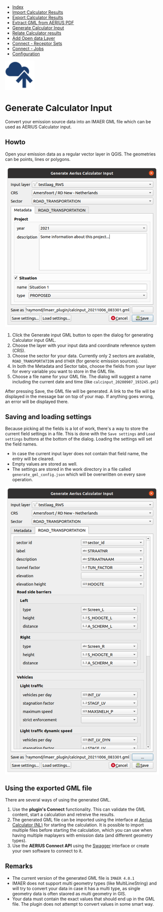 * [Index](index.md)
* [Import Calculator Results](01_import_calc_results.md)
* [Export Calculator Results](02_export_calc_results.md)
* [Extract GML from AERIUS PDF](03_extract_gml_from_pdf.md)
* [Generate Calculator Input](04_generate_calc_input.md)
* [Relate Calculator results](05_relate_calc_results.md)
* [Add Open data Layer](06_open_data_layers.md)
* [Connect - Receptor Sets](07_connect_receptor_sets.md)
* [Connect - Jobs](08_connect_jobs.md)
* [Configuration](09_configuration.md)

<img src="img/icons/icon_generate_calc_input.svg" alt="button" width="96"/>

# Generate Calculator Input

Convert your emission source data into an IMAER GML file which can be used as AERIUS Calculator input.

## Howto

Open your emission data as a regular vector layer in QGIS. The geometries can be points,
lines or polygons.

![dialog](img/generate_aerius_calculator_input_dlg_2.png)

1. Click the Generate input GML button to open the dialog for generating Calculator input GML.
2. Choose the layer with your input data and coordinate reference system (CRS).
3. Choose the sector for your data. Currently only 2 sectors are available, `ROAD_TRANSPORTATION` and `OTHER` (for generic emission sources).
4. In both the Metadata and Sector tabs, choose the fields from your layer for every variable you want to store in the GML file.
5. Choose a file name for your GML file. The dialog will suggest a name including the current date and time (like `calcinput_20200907_193245.gml`)

After pressing Save, the GML file will be generated. A link to the file will be displayed in the message bar on top of your map. If anything goes wrong, an error will be displayed there.

## Saving and loading settings

Because picking all the fields is a lot of work, there's a way to store the current
field settings in a file. This is done with the `Save settings` and `Load settings` buttons
at the bottom of the dialog.
Loading the settings will set the field names.
* In case the current input layer does not contain that field name, the entry will be cleared.
* Empty values are stored as well.
* The settings are stored in the work directory in a file called `generate_gml_config.json`
which will be overwritten on every save operation.

![roads tab](img/generate_aerius_calculator_input_dlg_3.png)

## Using the exported GML file

There are several ways of using the generated GML.

1. Use the **plugin's Connect** functionality. This can validate the GML content, start a calculation and retreive the results.
2. The generated GML file can be imported using the interface at [Aerius Calculator (NL)](https://calculator.aerius.nl/) for starting the calculation. It is possible
to import multiple files before starting the calculation, which you can use when having
multiple maplayers with emission data (and different geometry types).
3. Use the **AERIUS Connect API** using the [Swagger](https://connect.aerius.nl/) interface or
create your own software to connect to it.

## Remarks

* The current version of the generated GML file is `IMAER 4.0.1`
* IMAER does not support multi geometry types (like MultiLineString) and will try to
convert your data in case it has a multi type, as single geometry data is often staored as multi geometry in GIS.
* Your data must contain the exact values that should end up in the GML file. The plugin
does not attempt to convert values in some smart way.
